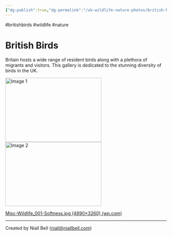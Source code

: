 ```yaml
---
{"dg-publish":true,"dg-permalink":"/uk-wildlife-nature-photos/british-birds/","permalink":"/uk-wildlife-nature-photos/british-birds/","title":"British Birds","noteIcon":"2","created":"2024-04-17T12:02:59.723+01:00","updated":"2024-04-17T12:27:52.147+01:00"}
---
```


#britishbirds #wildlife #nature 
# British Birds

Britain hosts a wide range of resident birds along with a plethora of migrants and visitors. This gallery is dedicated to the stunning diversity of birds in the UK.


<div class="gallery">
    <a href="https://i0.wp.com/niallbell.com/wp-content/uploads/2023/01/Misc-Wildlife_001-Softness.jpg?fit=4890%2C3260&ssl=1?v=1684925125" data-fancybox="gallery">
        <img src="https://i0.wp.com/niallbell.com/wp-content/uploads/2023/01/Misc-Wildlife_001-Softness.jpg?fit=4890%2C3260&ssl=1?v=1684925125" alt="Image 1" width="300" height="200">
    </a>
    <a href="https://i0.wp.com/niallbell.com/wp-content/uploads/2023/01/Misc-Wildlife_001-Softness.jpg?fit=4890%2C3260&ssl=1?v=1684925125" data-fancybox="gallery">
        <img src="https://i0.wp.com/niallbell.com/wp-content/uploads/2023/01/Misc-Wildlife_001-Softness.jpg?fit=4890%2C3260&ssl=1?v=1684925125" alt="Image 2" width="300" height="200">
    </a>
    <!-- Add more images as needed -->
</div>

[Misc-Wildlife_001-Softness.jpg (4890×3260) (wp.com)](https://i0.wp.com/niallbell.com/wp-content/uploads/2023/01/Misc-Wildlife_001-Softness.jpg?fit=4890%2C3260&ssl=1?v=1684925125)

---
Created by Niall Bell (niall@niallbell.com)